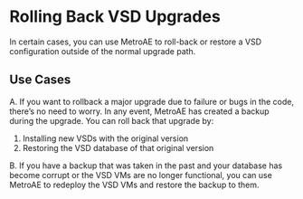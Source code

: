 # Rolling Back VSD Upgrades
In certain cases, you can use MetroAE to roll-back or restore a VSD configuration outside of the normal upgrade path. 

## Use Cases

A. If you want to rollback a major upgrade due to failure or bugs in the code, there’s no need to worry. In any event, MetroAE has created a backup during the upgrade. You can roll back that upgrade by: 
  1. Installing new VSDs with the original version 
  2. Restoring the VSD database of that original version
  
B. If you have a backup that was taken in the past and your database has become corrupt or the VSD VMs are no longer functional, you can use MetroAE to redeploy the VSD VMs and restore the backup to them. 
